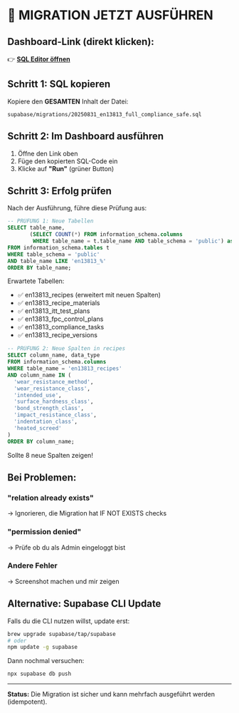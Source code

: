 # 🚀 MIGRATION JETZT AUSFÜHREN

## Dashboard-Link (direkt klicken):
👉 **[SQL Editor öffnen](https://supabase.com/dashboard/project/ovcxtfsonjrtyiwdwqmc/sql/new)**

## Schritt 1: SQL kopieren
Kopiere den **GESAMTEN** Inhalt der Datei:
```
supabase/migrations/20250831_en13813_full_compliance_safe.sql
```

## Schritt 2: Im Dashboard ausführen
1. Öffne den Link oben
2. Füge den kopierten SQL-Code ein
3. Klicke auf **"Run"** (grüner Button)

## Schritt 3: Erfolg prüfen
Nach der Ausführung, führe diese Prüfung aus:

```sql
-- PRÜFUNG 1: Neue Tabellen
SELECT table_name, 
       (SELECT COUNT(*) FROM information_schema.columns 
        WHERE table_name = t.table_name AND table_schema = 'public') as spalten_anzahl
FROM information_schema.tables t
WHERE table_schema = 'public' 
AND table_name LIKE 'en13813_%'
ORDER BY table_name;
```

Erwartete Tabellen:
- ✅ en13813_recipes (erweitert mit neuen Spalten)
- ✅ en13813_recipe_materials 
- ✅ en13813_itt_test_plans
- ✅ en13813_fpc_control_plans  
- ✅ en13813_compliance_tasks
- ✅ en13813_recipe_versions

```sql
-- PRÜFUNG 2: Neue Spalten in recipes
SELECT column_name, data_type 
FROM information_schema.columns 
WHERE table_name = 'en13813_recipes' 
AND column_name IN (
  'wear_resistance_method',
  'wear_resistance_class', 
  'intended_use',
  'surface_hardness_class',
  'bond_strength_class',
  'impact_resistance_class',
  'indentation_class',
  'heated_screed'
)
ORDER BY column_name;
```

Sollte 8 neue Spalten zeigen!

## Bei Problemen:

### "relation already exists"
→ Ignorieren, die Migration hat IF NOT EXISTS checks

### "permission denied"  
→ Prüfe ob du als Admin eingeloggt bist

### Andere Fehler
→ Screenshot machen und mir zeigen

## Alternative: Supabase CLI Update

Falls du die CLI nutzen willst, update erst:
```bash
brew upgrade supabase/tap/supabase
# oder
npm update -g supabase
```

Dann nochmal versuchen:
```bash
npx supabase db push
```

---

**Status:** Die Migration ist sicher und kann mehrfach ausgeführt werden (idempotent).